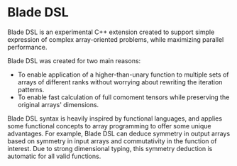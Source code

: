 # Blade DSL

Blade DSL is an experimental C++ extension created to support simple expression of complex array-oriented problems, while maximizing parallel performance.

Blade DSL was created for two main reasons:
  - To enable application of a higher-than-unary function to multiple sets of arrays of different ranks without worrying about rewriting the iteration patterns.
  - To enable fast calculation of full comoment tensors while preserving the original arrays' dimensions.
  
Blade DSL syntax is heavily inspired by functional languages, and applies some functional concepts to array programming to offer some unique advantages. For example, Blade DSL can deduce symmetry in output arrays based on symmetry in input arrays and commutativity in the function of interest. Due to strong dimensional typing, this symmetry deduction is automatic for all valid functions.
